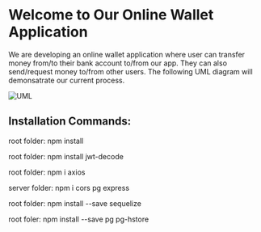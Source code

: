 # Welcome to Our Online Wallet Application

We are developing an online wallet application where user can transfer money from/to their bank account to/from our app. They can also send/request money to/from other users. The following UML diagram will demonsatrate our current process.

![UML](https://user-images.githubusercontent.com/94573189/205423626-92204198-3508-4bbb-a65e-278a5785333f.jpg)






## Installation Commands:

root folder: npm install

root folder: npm install jwt-decode

root folder: npm i axios

server folder: npm i cors pg express

root folder: npm install --save sequelize

root foler: npm install --save pg pg-hstore
